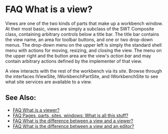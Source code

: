 

FAQ What is a view?
===================

Views are one of the two kinds of parts that make up a workbench window. At their most basic, views are simply a subclass of the SWT Composite class, containing arbitrary controls below a title bar. The title bar contains the view name, an area for toolbar buttons, and one or two drop-down menus. The drop-down menu on the upper left is simply the standard shell menu with actions for moving, resizing, and closing the view. The menu on the upper right and the button area are the view's _action bar_ and may contain arbitrary actions defined by the implementer of that view.

A view interacts with the rest of the workbench via its _site_. Browse through the interfaces IViewSite, IWorkbenchPartSite, and IWorkbenchSite to see what site services are available to a view.

See Also:
---------

*   [FAQ What is a viewer?](./FAQ_What_is_a_viewer.md "FAQ What is a viewer?")
*   [FAQ Pages, parts, sites, windows: What is all this stuff?](./FAQ_Pages_parts_sites_windows_What_is_all_this_stuff.md "FAQ Pages, parts, sites, windows: What is all this stuff?")
*   [FAQ What is the difference between a view and a viewer?](./FAQ_What_is_the_difference_between_a_view_and_a_viewer.md "FAQ What is the difference between a view and a viewer?")
*   [FAQ What is the difference between a view and an editor?](./FAQ_What_is_the_difference_between_a_view_and_an_editor.md "FAQ What is the difference between a view and an editor?")


